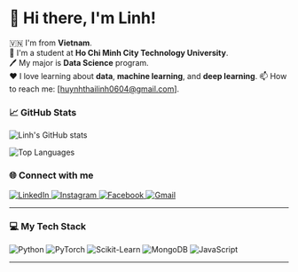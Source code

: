 # 👋 Hi there, I'm Linh!

🇻🇳 I'm from **Vietnam**.  
📖 I'm a student at **Ho Chi Minh City Technology University**.  
🖊️ My major is **Data Science** program.  
❤️ I love learning about **data**, **machine learning**, and **deep learning**.
📫 How to reach me: [huynhthailinh0604@gmail.com].


### 📈 GitHub Stats
![Linh's GitHub stats](https://github-readme-stats.vercel.app/api?username=HTLinh0604&show_icons=true&theme=radical)

![Top Languages](https://github-readme-stats.vercel.app/api/top-langs/?username=HTLinh0604&layout=compact&theme=radical)


### 🌐 Connect with me

<p align="left">
  <a href="[https://www.linkedin.com/in/huynhthailinh/]" target="_blank">
    <img src="https://img.shields.io/badge/LinkedIn-0077B5?style=for-the-badge&logo=linkedin&logoColor=white" alt="LinkedIn">
  </a>
  <a href="[https://www.instagram.com/hthaislinh_7/]" target="_blank">
    <img src="https://img.shields.io/badge/Instagram-E4405F?style=for-the-badge&logo=instagram&logoColor=white" alt="Instagram">
  </a>
  <a href="[https://www.facebook.com/huynhthailinh9999]" target="_blank">
    <img src="https://img.shields.io/badge/Facebook-1877F2?style=for-the-badge&logo=facebook&logoColor=white" alt="Facebook">
  </a>
  <a href="mailto:[huynhthailinh0604L@gmail.com]" target="_blank">
    <img src="https://img.shields.io/badge/Gmail-D14836?style=for-the-badge&logo=gmail&logoColor=white" alt="Gmail">
  </a>
</p>

---

### 💻 My Tech Stack

<p align="left">
  <img src="https://img.shields.io/badge/Python-3776AB?style=for-the-badge&logo=python&logoColor=white" alt="Python">
  <img src="https://img.shields.io/badge/PyTorch-EE4C2C?style=for-the-badge&logo=pytorch&logoColor=white" alt="PyTorch">
  <img src="https://img.shields.io/badge/Scikit--Learn-F7931E?style=for-the-badge&logo=scikit-learn&logoColor=white" alt="Scikit-Learn">
  <img src="https://img.shields.io/badge/MongoDB-47A248?style=for-the-badge&logo=mongodb&logoColor=white" alt="MongoDB">
  <img src="https://img.shields.io/badge/JavaScript-F7DF1E?style=for-the-badge&logo=javascript&logoColor=black" alt="JavaScript">
</p>

---

